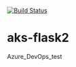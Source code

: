[![Build Status](https://dev.azure.com/tsis0560/tsis_DEV/_apis/build/status/tsis_DEV-CI?branchName=master)](https://dev.azure.com/tsis0560/tsis_DEV/_build/latest?definitionId=2&branchName=master)
# aks-flask2
Azure_DevOps_test
